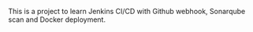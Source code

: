 This is a project to learn Jenkins CI/CD with Github webhook, Sonarqube scan and Docker deployment.

